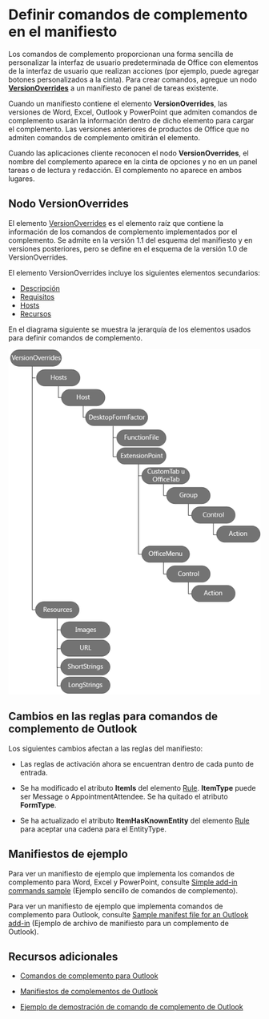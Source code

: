# Definir comandos de complemento en el manifiesto

Los comandos de complemento proporcionan una forma sencilla de personalizar la interfaz de usuario predeterminada de Office con elementos de la interfaz de usuario que realizan acciones (por ejemplo, puede agregar botones personalizados a la cinta). Para crear comandos, agregue un nodo **[VersionOverrides](../../../reference/manifest/versionoverrides.md)** a un manifiesto de panel de tareas existente. 

Cuando un manifiesto contiene el elemento **VersionOverrides**, las versiones de Word, Excel, Outlook y PowerPoint que admiten comandos de complemento usarán la información dentro de dicho elemento para cargar el complemento. Las versiones anteriores de productos de Office que no admiten comandos de complemento omitirán el elemento.

Cuando las aplicaciones cliente reconocen el nodo **VersionOverrides**, el nombre del complemento aparece en la cinta de opciones y no en un panel tareas o de lectura y redacción. El complemento no aparece en ambos lugares.
 

## Nodo VersionOverrides

El elemento [VersionOverrides](../../../reference/manifest/versionoverrides.md) es el elemento raíz que contiene la información de los comandos de complemento implementados por el complemento. Se admite en la versión 1.1 del esquema del manifiesto y en versiones posteriores, pero se define en el esquema de la versión 1.0 de VersionOverrides. 

El elemento VersionOverrides incluye los siguientes elementos secundarios:

- [Descripción](../../../reference/manifest/description.md)
- [Requisitos](../../../reference/manifest/requirements.md)
- [Hosts](../../../reference/manifest/hosts.md)
- [Recursos](../../../reference/manifest/resources.md)

En el diagrama siguiente se muestra la jerarquía de los elementos usados para definir comandos de complemento. 

![Jerarquía de los elementos de comandos de complementos en el manifiesto](../../../images/080da303-51c4-4882-b74a-7ba11517c0ad.png)

## Cambios en las reglas para comandos de complemento de Outlook

Los siguientes cambios afectan a las reglas del manifiesto:

- Las reglas de activación ahora se encuentran dentro de cada punto de entrada.
    
- Se ha modificado el atributo **ItemIs** del elemento [Rule](../../../reference/manifest/rule.md). **ItemType** puede ser Message o AppointmentAttendee. Se ha quitado el atributo **FormType**.
    
- Se ha actualizado el atributo **ItemHasKnownEntity** del elemento [Rule](../../../reference/manifest/rule.md) para aceptar una cadena para el EntityType.
    

## Manifiestos de ejemplo

Para ver un manifiesto de ejemplo que implementa los comandos de complemento para Word, Excel y PowerPoint, consulte [Simple add-in commands sample](https://github.com/OfficeDev/Office-Add-in-Commands-Samples/tree/master/Simple) (Ejemplo sencillo de comandos de complemento).

Para ver un manifiesto de ejemplo que implementa comandos de complemento para Outlook, consulte [Sample manifest file for an Outlook add-in](https://gist.github.com/mlafleur/95b7ac030bb7a7ae742527e85a36b095) (Ejemplo de archivo de manifiesto para un complemento de Outlook).


## Recursos adicionales


- [Comandos de complemento para Outlook](../../outlook/add-in-commands-for-outlook.md)
    
- [Manifiestos de complementos de Outlook](../../outlook/manifests/manifests.md)
    
- [Ejemplo de demostración de comando de complemento de Outlook](https://github.com/jasonjoh/command-demo)
